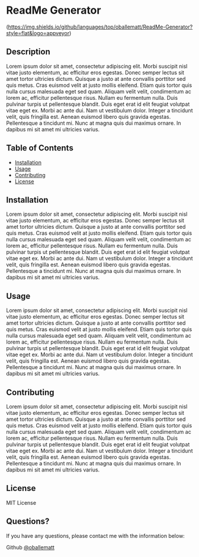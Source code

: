 # ReadMe Generator
  (https://img.shields.io/github/languages/top/oballematt/ReadMe-Generator?style=flat&logo=appveyor) 
  

  ## Description

  Lorem ipsum dolor sit amet, consectetur adipiscing elit. Morbi suscipit nisl vitae justo elementum, ac efficitur eros egestas. Donec semper lectus sit amet tortor ultricies dictum. Quisque a justo at ante convallis porttitor sed quis metus. Cras euismod velit at justo mollis eleifend. Etiam quis tortor quis nulla cursus malesuada eget sed quam. Aliquam velit velit, condimentum ac lorem ac, efficitur pellentesque risus. Nullam eu fermentum nulla. Duis pulvinar turpis ut pellentesque blandit. Duis eget erat id elit feugiat volutpat vitae eget ex. Morbi ac ante dui. Nam ut vestibulum dolor. Integer a tincidunt velit, quis fringilla est. Aenean euismod libero quis gravida egestas. Pellentesque a tincidunt mi. Nunc at magna quis dui maximus ornare. In dapibus mi sit amet mi ultricies varius.
  
  ## Table of Contents
  * [Installation](#installation)
  * [Usage](#usage)
  * [Contributing](#contribution)
  * [License](#license)
  ## Installation
  
  Lorem ipsum dolor sit amet, consectetur adipiscing elit. Morbi suscipit nisl vitae justo elementum, ac efficitur eros egestas. Donec semper lectus sit amet tortor ultricies dictum. Quisque a justo at ante convallis porttitor sed quis metus. Cras euismod velit at justo mollis eleifend. Etiam quis tortor quis nulla cursus malesuada eget sed quam. Aliquam velit velit, condimentum ac lorem ac, efficitur pellentesque risus. Nullam eu fermentum nulla. Duis pulvinar turpis ut pellentesque blandit. Duis eget erat id elit feugiat volutpat vitae eget ex. Morbi ac ante dui. Nam ut vestibulum dolor. Integer a tincidunt velit, quis fringilla est. Aenean euismod libero quis gravida egestas. Pellentesque a tincidunt mi. Nunc at magna quis dui maximus ornare. In dapibus mi sit amet mi ultricies varius.
  
  
  ## Usage
  
  Lorem ipsum dolor sit amet, consectetur adipiscing elit. Morbi suscipit nisl vitae justo elementum, ac efficitur eros egestas. Donec semper lectus sit amet tortor ultricies dictum. Quisque a justo at ante convallis porttitor sed quis metus. Cras euismod velit at justo mollis eleifend. Etiam quis tortor quis nulla cursus malesuada eget sed quam. Aliquam velit velit, condimentum ac lorem ac, efficitur pellentesque risus. Nullam eu fermentum nulla. Duis pulvinar turpis ut pellentesque blandit. Duis eget erat id elit feugiat volutpat vitae eget ex. Morbi ac ante dui. Nam ut vestibulum dolor. Integer a tincidunt velit, quis fringilla est. Aenean euismod libero quis gravida egestas. Pellentesque a tincidunt mi. Nunc at magna quis dui maximus ornare. In dapibus mi sit amet mi ultricies varius.
  
  
  ## Contributing
  
  Lorem ipsum dolor sit amet, consectetur adipiscing elit. Morbi suscipit nisl vitae justo elementum, ac efficitur eros egestas. Donec semper lectus sit amet tortor ultricies dictum. Quisque a justo at ante convallis porttitor sed quis metus. Cras euismod velit at justo mollis eleifend. Etiam quis tortor quis nulla cursus malesuada eget sed quam. Aliquam velit velit, condimentum ac lorem ac, efficitur pellentesque risus. Nullam eu fermentum nulla. Duis pulvinar turpis ut pellentesque blandit. Duis eget erat id elit feugiat volutpat vitae eget ex. Morbi ac ante dui. Nam ut vestibulum dolor. Integer a tincidunt velit, quis fringilla est. Aenean euismod libero quis gravida egestas. Pellentesque a tincidunt mi. Nunc at magna quis dui maximus ornare. In dapibus mi sit amet mi ultricies varius.
  
  
  ## License
  
  MIT License
  
  
  ## Questions?
  
  If you have any questions, please contact me with the information below:

  Github [@oballematt](https://github.com/oballematt)
  